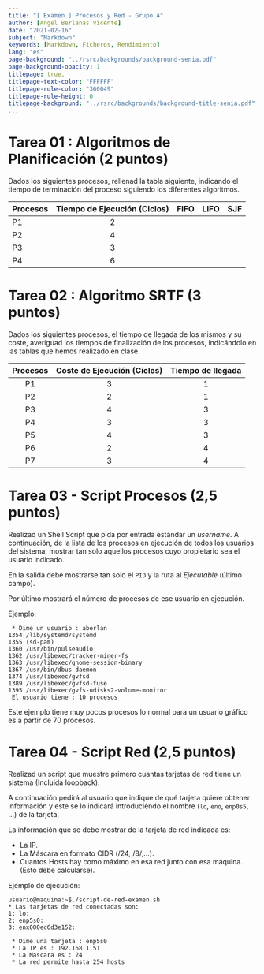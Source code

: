 ```yaml
---
title: "[ Examen ] Procesos y Red - Grupo A"
author: [Angel Berlanas Vicente]
date: "2021-02-16"
subject: "Markdown"
keywords: [Markdown, Ficheros, Rendimiento]
lang: "es"
page-background: "../rsrc/backgrounds/background-senia.pdf"
page-background-opacity: 1
titlepage: true,
titlepage-text-color: "FFFFFF"
titlepage-rule-color: "360049"
titlepage-rule-height: 0
titlepage-background: "../rsrc/backgrounds/background-title-senia.pdf"
...
```


# Tarea 01 : Algoritmos de Planificación (2 puntos)

Dados los siguientes procesos, rellenad la tabla siguiente, indicando
el tiempo de terminación del proceso siguiendo los diferentes algoritmos.

| Procesos | Tiempo de Ejecución (Ciclos) | FIFO | LIFO | SJF |
|----------|:----------------------------:|------|------|-----|
| P1       |                            2 |      |      |     |
| P2       |                            4 |      |      |     |
| P3       |                            3 |      |      |     |
| P4       |                            6 |      |      |     |


# Tarea 02 : Algoritmo SRTF (3 puntos)

Dados los siguientes procesos, el tiempo de llegada de los mismos y su
coste, averiguad los tiempos de finalización de los procesos,
indicándolo en las tablas que hemos realizado en clase.

| Procesos |  Coste de Ejecución (Ciclos)  | Tiempo de llegada|
|:--------:|:-----------------------------:| :---------------:|
|P1        | 3                             |1                 |
|P2        | 2                             |1                 |
|P3        | 4                             |3                 |
|P4        | 3                             |3                 | 
|P5        | 4                             |3                 |
|P6        | 2                             |4                 |
|P7        | 3                             |4                 |

# Tarea 03 - Script Procesos (2,5 puntos)

Realizad un Shell Script que pida por entrada estándar un *username*. A continuación, de la lista de los procesos en ejecución de todos los usuarios del sistema, mostrar tan solo aquellos procesos cuyo propietario sea el usuario indicado.

En la salida debe mostrarse tan solo el `PID` y la ruta al *Ejecutable* (último campo).

Por último mostrará el número de procesos de ese usuario en ejecución.

Ejemplo:

```shell
 * Dime un usuario : aberlan 
1354 /lib/systemd/systemd
1355 (sd-pam)
1360 /usr/bin/pulseaudio
1362 /usr/libexec/tracker-miner-fs
1363 /usr/libexec/gnome-session-binary
1367 /usr/bin/dbus-daemon
1374 /usr/libexec/gvfsd
1389 /usr/libexec/gvfsd-fuse
1395 /usr/libexec/gvfs-udisks2-volume-monitor
 El usuario tiene : 10 procesos
```

Este ejemplo tiene muy pocos procesos lo normal para un usuario gráfico es a partir de 70 procesos.

# Tarea 04 - Script Red (2,5 puntos)

Realizad un script que muestre primero cuantas tarjetas de red tiene un sistema (Incluida loopback).

A continuación pedirá al usuario que indique de qué tarjeta quiere obtener información y este se lo indicará introduciéndo el nombre (`lo`, `eno`, `enp0s5`, ...) de la tarjeta.

La información que se debe mostrar de la tarjeta de red indicada es:

* La IP.
* La Máscara en formato CIDR (/24, /8/,...).
* Cuantos Hosts hay como máximo en esa red junto con esa máquina.(Esto debe calcularse).

Ejemplo de ejecución:

```shell
usuario@maquina:~$./script-de-red-examen.sh
* Las tarjetas de red conectadas son:
1: lo:
2: enp5s0:
3: enx000ec6d3e152:

 * Dime una tarjeta : enp5s0
 * La IP es : 192.168.1.51
 * La Mascara es : 24
 * La red permite hasta 254 hosts
```